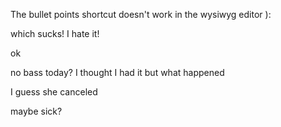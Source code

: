The bullet points shortcut doesn't work in the wysiwyg editor ):

which sucks! I hate it!

ok 

no bass today? I thought I had it but what happened

I guess she canceled

maybe sick?